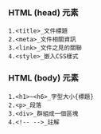 ### HTML (head) 元素
```
1.<title>_文件標題
2.<meta>_文件相關資訊
3.<link>_文件之見的關聯
4.<style>_嵌入CSS樣式
```

### HTML (body) 元素
```
1.<h1>~<h6>_字型大小{標題}
2.<p>_段落
3.<div>_群組成一個區塊
4.<!-- -->_註解
```
